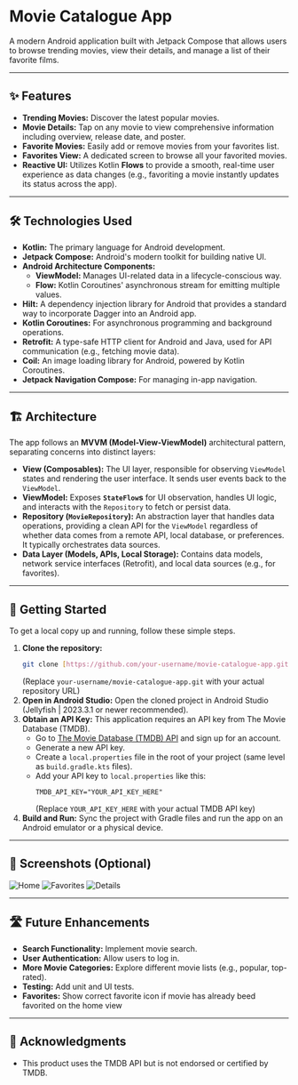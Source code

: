 # Movie Catalogue App

A modern Android application built with Jetpack Compose that allows users to browse trending movies, view their details, and manage a list of their favorite films.

---

## ✨ Features

* **Trending Movies:** Discover the latest popular movies.
* **Movie Details:** Tap on any movie to view comprehensive information including overview, release date, and poster.
* **Favorite Movies:** Easily add or remove movies from your favorites list.
* **Favorites View:** A dedicated screen to browse all your favorited movies.
* **Reactive UI:** Utilizes Kotlin **Flows** to provide a smooth, real-time user experience as data changes (e.g., favoriting a movie instantly updates its status across the app).

---

## 🛠️ Technologies Used

* **Kotlin:** The primary language for Android development.
* **Jetpack Compose:** Android's modern toolkit for building native UI.
* **Android Architecture Components:**
    * **ViewModel:** Manages UI-related data in a lifecycle-conscious way.
    * **Flow:** Kotlin Coroutines' asynchronous stream for emitting multiple values.
* **Hilt:** A dependency injection library for Android that provides a standard way to incorporate Dagger into an Android app.
* **Kotlin Coroutines:** For asynchronous programming and background operations.
* **Retrofit:** A type-safe HTTP client for Android and Java, used for API communication (e.g., fetching movie data).
* **Coil:** An image loading library for Android, powered by Kotlin Coroutines.
* **Jetpack Navigation Compose:** For managing in-app navigation.

---

## 🏗️ Architecture

The app follows an **MVVM (Model-View-ViewModel)** architectural pattern, separating concerns into distinct layers:

* **View (Composables):** The UI layer, responsible for observing `ViewModel` states and rendering the user interface. It sends user events back to the `ViewModel`.
* **ViewModel:** Exposes **`StateFlow`s** for UI observation, handles UI logic, and interacts with the `Repository` to fetch or persist data.
* **Repository (`MovieRepository`):** An abstraction layer that handles data operations, providing a clean API for the `ViewModel` regardless of whether data comes from a remote API, local database, or preferences. It typically orchestrates data sources.
* **Data Layer (Models, APIs, Local Storage):** Contains data models, network service interfaces (Retrofit), and local data sources (e.g., for favorites).

---

## 🚀 Getting Started

To get a local copy up and running, follow these simple steps.

1.  **Clone the repository:**
    ```bash
    git clone [https://github.com/your-username/movie-catalogue-app.git](https://github.com/your-username/movie-catalogue-app.git)
    ```
    (Replace `your-username/movie-catalogue-app.git` with your actual repository URL)
2.  **Open in Android Studio:**
    Open the cloned project in Android Studio (Jellyfish | 2023.3.1 or newer recommended).
3.  **Obtain an API Key:**
    This application requires an API key from The Movie Database (TMDB).
    * Go to [The Movie Database (TMDB) API](https://www.themoviedb.org/documentation/api) and sign up for an account.
    * Generate a new API key.
    * Create a `local.properties` file in the root of your project (same level as `build.gradle.kts` files).
    * Add your API key to `local.properties` like this:
        ```properties
        TMDB_API_KEY="YOUR_API_KEY_HERE"
        ```
        (Replace `YOUR_API_KEY_HERE` with your actual TMDB API key)
4.  **Build and Run:**
    Sync the project with Gradle files and run the app on an Android emulator or a physical device.

---

## 📸 Screenshots (Optional)
![Home](https://github.com/user-attachments/assets/8c51e221-8746-42c0-94cb-dcd059f83e2c)
![Favorites](https://github.com/user-attachments/assets/f0916cbc-8528-466a-b39f-82d38de6fb23)
![Details](https://github.com/user-attachments/assets/46cfc208-34d2-4f0c-8587-c44c86f1485e)

---

## 🛣️ Future Enhancements

* **Search Functionality:** Implement movie search.
* **User Authentication:** Allow users to log in.
* **More Movie Categories:** Explore different movie lists (e.g., popular, top-rated).
* **Testing:** Add unit and UI tests.
* **Favorites:** Show correct favorite icon if movie has already beed favorited on the home view

---

## 🙏 Acknowledgments

* This product uses the TMDB API but is not endorsed or certified by TMDB.
